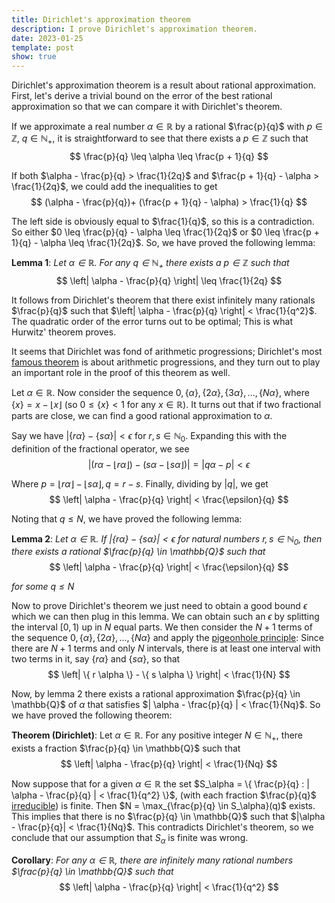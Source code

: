 ```yaml
---
title: Dirichlet's approximation theorem
description: I prove Dirichlet's approximation theorem.
date: 2023-01-25
template: post
show: true
---
```


Dirichlet's approximation theorem is a result about rational approximation. First, let's derive a trivial bound on the error of the best rational approximation so that we can compare it with Dirichlet's theorem.

If we approximate a real number $\alpha \in \mathbb{R}$ by a rational $\frac{p}{q}$ with $p \in \mathbb{Z}$, $q \in \mathbb{N}_+$, it is straightforward to see that there exists a $p \in \mathbb{Z}$ such that
$$ \frac{p}{q} \leq \alpha \leq \frac{p + 1}{q} $$

If both $\alpha - \frac{p}{q} > \frac{1}{2q}$ and $\frac{p + 1}{q} - \alpha > \frac{1}{2q}$, we could add the inequalities to get
$$ (\alpha - \frac{p}{q})+ (\frac{p + 1}{q} - \alpha) > \frac{1}{q} $$

The left side is obviously equal to $\frac{1}{q}$, so this is a contradiction. So either $0 \leq \frac{p}{q} - \alpha \leq \frac{1}{2q}$ or $0 \leq \frac{p + 1}{q} - \alpha \leq \frac{1}{2q}$. So, we have proved the following lemma:

**Lemma 1**: *Let $\alpha \in \mathbb{R}$. For any $q \in \mathbb{N}_+$ there exists a $p \in \mathbb{Z}$ such that*
$$ \left| \alpha - \frac{p}{q} \right| \leq \frac{1}{2q} $$

It follows from Dirichlet's theorem that there exist infinitely many rationals $\frac{p}{q}$ such that $\left| \alpha - \frac{p}{q} \right| < \frac{1}{q^2}$. The quadratic order of the error turns out to be optimal; This is what Hurwitz' theorem proves.

It seems that Dirichlet was fond of arithmetic progressions; Dirichlet's most [famous theorem](https://en.wikipedia.org/wiki/Dirichlet%27s_theorem_on_arithmetic_progressions) is about arithmetic progressions, and they turn out to play an important role in the proof of this theorem as well.

Let $\alpha \in \mathbb{R}$. Now consider the sequence $0, \{ \alpha \}, \{ 2 \alpha \}, \{ 3 \alpha \}, ..., \{ N \alpha \}$, where $\{ x \} = x - \lfloor x \rfloor$ (so $0 \leq \{ x \} < 1$ for any $x \in \mathbb{R}$). It turns out that if two fractional parts are close, we can find a good rational approximation to $\alpha$.

Say we have $|\{ r \alpha \} - \{ s \alpha \}| < \epsilon$ for $r, s \in \mathbb{N}_0$. Expanding this with the definition of the fractional operator, we see
$$ |(r \alpha - \lfloor r \alpha \rfloor) - (s \alpha - \lfloor s \alpha \rfloor)| = |q \alpha - p| < \epsilon $$

Where $p = \lfloor r \alpha \rfloor - \lfloor s \alpha \rfloor, q = r - s$. Finally, dividing by $|q|$, we get
$$ \left| \alpha - \frac{p}{q} \right| < \frac{\epsilon}{q} $$

Noting that $q \leq N$, we have proved the following lemma:

**Lemma 2**: *Let $\alpha \in \mathbb{R}$. If $| \{ r \alpha \} - \{ s \alpha \} | < \epsilon$ for natural numbers $r, s \in \mathbb{N}_0$, then there exists a rational $\frac{p}{q} \in \mathbb{Q}$ such that*
$$ \left| \alpha - \frac{p}{q} \right| < \frac{\epsilon}{q} $$

*for some $q \leq N$*

Now to prove Dirichlet's theorem we just need to obtain a good bound $\epsilon$ which we can then plug in this lemma. We can obtain such an $\epsilon$ by splitting the interval $[0, 1)$ up in $N$ equal parts. We then consider the $N + 1$ terms of the sequence $0, \{ \alpha \}, \{ 2 \alpha \}, ..., \{ N \alpha \}$ and apply the [pigeonhole principle](https://en.wikipedia.org/wiki/Pigeonhole_principle): Since there are $N + 1$ terms and only $N$ intervals, there is at least one interval with two terms in it, say $\{ r \alpha \}$ and $\{ s \alpha \}$, so that
$$ \left| \{ r \alpha \} - \{ s \alpha \} \right| < \frac{1}{N} $$

Now, by lemma 2 there exists a rational approximation $\frac{p}{q} \in \mathbb{Q}$ of $\alpha$ that satisfies $| \alpha - \frac{p}{q} | < \frac{1}{Nq}$. So we have proved the following theorem:

**Theorem (Dirichlet)**: Let $\alpha \in \mathbb{R}$. For any positive integer $N \in \mathbb{N}_+$, there exists a fraction $\frac{p}{q} \in \mathbb{Q}$ such that
$$ \left| \alpha - \frac{p}{q} \right| < \frac{1}{Nq} $$

Now suppose that for a given $\alpha \in \mathbb{R}$ the set $S_\alpha = \{ \frac{p}{q} : | \alpha - \frac{p}{q} | < \frac{1}{q^2} \}$, (with each fraction $\frac{p}{q}$ [irreducible](https://en.wikipedia.org/wiki/Irreducible_fraction)) is finite. Then $N = \max_{\frac{p}{q} \in S_\alpha}(q)$ exists. This implies that there is no $\frac{p}{q} \in \mathbb{Q}$ such that $|\alpha - \frac{p}{q}| < \frac{1}{Nq}$. This contradicts Dirichlet's theorem, so we conclude that our assumption that $S_\alpha$ is finite was wrong.

**Corollary**: *For any $\alpha \in \mathbb{R}$, there are infinitely many rational numbers $\frac{p}{q} \in \mathbb{Q}$ such that*
$$ \left| \alpha - \frac{p}{q} \right| < \frac{1}{q^2} $$
